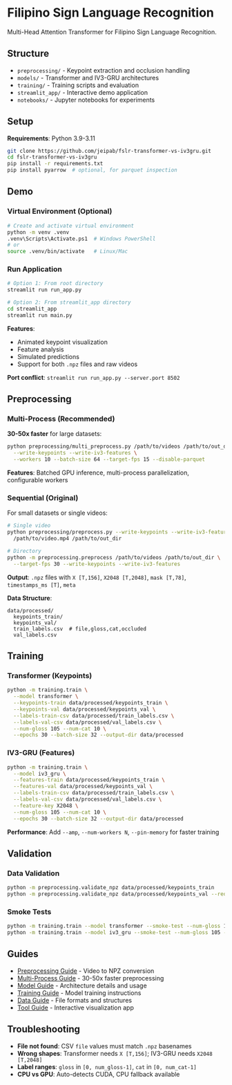 # Filipino Sign Language Recognition

Multi-Head Attention Transformer for Filipino Sign Language Recognition.

## Structure

- `preprocessing/` - Keypoint extraction and occlusion handling
- `models/` - Transformer and IV3-GRU architectures
- `training/` - Training scripts and evaluation
- `streamlit_app/` - Interactive demo application
- `notebooks/` - Jupyter notebooks for experiments

## Setup

**Requirements**: Python 3.9-3.11

```bash
git clone https://github.com/jeipab/fslr-transformer-vs-iv3gru.git
cd fslr-transformer-vs-iv3gru
pip install -r requirements.txt
pip install pyarrow  # optional, for parquet inspection
```

## Demo

### Virtual Environment (Optional)

```bash
# Create and activate virtual environment
python -m venv .venv
.venv\Scripts\Activate.ps1  # Windows PowerShell
# or
source .venv/bin/activate   # Linux/Mac
```

### Run Application

```bash
# Option 1: From root directory
streamlit run run_app.py

# Option 2: From streamlit_app directory
cd streamlit_app
streamlit run main.py
```

**Features**:

- Animated keypoint visualization
- Feature analysis
- Simulated predictions
- Support for both `.npz` files and raw videos

**Port conflict**: `streamlit run run_app.py --server.port 8502`

## Preprocessing

### Multi-Process (Recommended)

**30-50x faster** for large datasets:

```bash
python preprocessing/multi_preprocess.py /path/to/videos /path/to/out_dir \
  --write-keypoints --write-iv3-features \
  --workers 10 --batch-size 64 --target-fps 15 --disable-parquet
```

**Features**: Batched GPU inference, multi-process parallelization, configurable workers

### Sequential (Original)

For small datasets or single videos:

```bash
# Single video
python preprocessing/preprocess.py --write-keypoints --write-iv3-features \
  /path/to/video.mp4 /path/to/out_dir

# Directory
python -m preprocessing.preprocess /path/to/videos /path/to/out_dir \
  --target-fps 30 --write-keypoints --write-iv3-features
```

**Output**: `.npz` files with `X [T,156]`, `X2048 [T,2048]`, `mask [T,78]`, `timestamps_ms [T]`, `meta`

**Data Structure**:

```
data/processed/
  keypoints_train/
  keypoints_val/
  train_labels.csv  # file,gloss,cat,occluded
  val_labels.csv
```

## Training

### Transformer (Keypoints)

```bash
python -m training.train \
  --model transformer \
  --keypoints-train data/processed/keypoints_train \
  --keypoints-val data/processed/keypoints_val \
  --labels-train-csv data/processed/train_labels.csv \
  --labels-val-csv data/processed/val_labels.csv \
  --num-gloss 105 --num-cat 10 \
  --epochs 30 --batch-size 32 --output-dir data/processed
```

### IV3-GRU (Features)

```bash
python -m training.train \
  --model iv3_gru \
  --features-train data/processed/keypoints_train \
  --features-val data/processed/keypoints_val \
  --labels-train-csv data/processed/train_labels.csv \
  --labels-val-csv data/processed/val_labels.csv \
  --feature-key X2048 \
  --num-gloss 105 --num-cat 10 \
  --epochs 30 --batch-size 32 --output-dir data/processed
```

**Performance**: Add `--amp`, `--num-workers N`, `--pin-memory` for faster training

## Validation

### Data Validation

```bash
python -m preprocessing.validate_npz data/processed/keypoints_train
python -m preprocessing.validate_npz data/processed/keypoints_val --require-x2048
```

### Smoke Tests

```bash
python -m training.train --model transformer --smoke-test --num-gloss 105 --num-cat 10
python -m training.train --model iv3_gru --smoke-test --num-gloss 105 --num-cat 10 --no-pretrained-backbone
```

## Guides

- [Preprocessing Guide](preprocessing/PREPROCESS_GUIDE.md) - Video to NPZ conversion
- [Multi-Process Guide](preprocessing/MULTI_PREPROCESS_GUIDE.md) - 30-50x faster preprocessing
- [Model Guide](models/MODEL_GUIDE.md) - Architecture details and usage
- [Training Guide](training/TRAINING_GUIDE.md) - Model training instructions
- [Data Guide](data/DATA_GUIDE.md) - File formats and structures
- [Tool Guide](streamlit_app/TOOL_GUIDE.md) - Interactive visualization app

## Troubleshooting

- **File not found**: CSV `file` values must match `.npz` basenames
- **Wrong shapes**: Transformer needs `X [T,156]`; IV3-GRU needs `X2048 [T,2048]`
- **Label ranges**: `gloss` in `[0, num_gloss-1]`, `cat` in `[0, num_cat-1]`
- **CPU vs GPU**: Auto-detects CUDA, CPU fallback available
